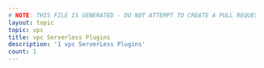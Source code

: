 ```yaml
---
# NOTE: THIS FILE IS GENERATED - DO NOT ATTEMPT TO CREATE A PULL REQUEST TO UPDATE THE DATA. 
layout: topic
topic: vpc
title: vpc Serverless Plugins
description: '1 vpc ServerLess Plugins'
count: 1
---
```

